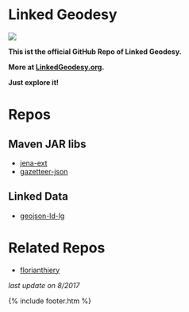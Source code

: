 # Linked Geodesy

[![](https://avatars2.githubusercontent.com/u/31200380?v=4&s=250)](https://github.com/linkedgeodesy)

**This ist the official GitHub Repo of Linked Geodesy.**

**More at [LinkedGeodesy.org](http://linkedgeodesy.org).**

**Just explore it!**

# Repos

## Maven JAR libs

* [jena-ext](https://github.com/linkedgeodesy/jena-ext.git)
* [gazetteer-json](https://github.com/linkedgeodesy/gazetteer-json.git)

## Linked Data

* [geojson-ld-lg](https://github.com/linkedgeodesy/geojson-ld-lg.git)

# Related Repos

* [florianthiery](https://florianthiery.github.io)

*last update on 8/2017*

{% include footer.htm %}
